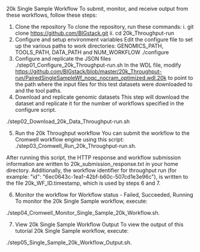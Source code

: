 20k Single Sample Workflow
To submit, monitor, and receive output from these workflows, follow these steps:
1.	Clone the repository
To clone the repository, run these commands:
i.	git clone https://github.com/BIGstack.git
ii.	cd 20k_Throughput-run
2.	Configure and setup environment variables
Edit the configure file to set up the various paths to work directories:
GENOMICS_PATH, TOOLS_PATH, DATA_PATH and NUM_WORKFLOW
./configure
3.	Configure and replicate the JSON files
./step01_Configure_20k_Throughput-run.sh
In the WDL file, modify https://github.com/BIGstack/blob/master/20k_Throughput-run/PairedSingleSampleWf_noqc_nocram_optimized.wdl.20k to point to the path where the input files for this test datasets were downloaded to and the tool paths.
4.	Download and replicate genomic datasets
This step will download the dataset and replicate it for the number of workflows specified in the configure script.

./step02_Download_20k_Data_Throughput-run.sh

5.	Run the 20k Throughput workflow
You can submit the workflow to the Cromwell workflow engine using this script: 
./step03_Cromwell_Run_20k_Throughput-run.sh.

After running this script, the HTTP response and workflow submission information are written to 20k_submission_response.txt in your home directory. Additionally, the workflow identifier for throughput run (for example: "id": "6ec0643c-1ea1-42bf-b60c-507cd1e3e96c"), is written to the file 20k_WF_ID.timestamp, which is used by steps 6 and 7.

6.	Monitor the workflow for Workflow status - Failed, Succeeded, Running
To monitor the 20k Single Sample workflow, execute:

./step04_Cromwell_Monitor_Single_Sample_20k_Workflow.sh.

7.	View 20k Single Sample Workflow Output
To view the output of this tutorial 20k Single Sample workflow, execute:

./step05_Single_Sample_20k_Workflow_Output.sh.

